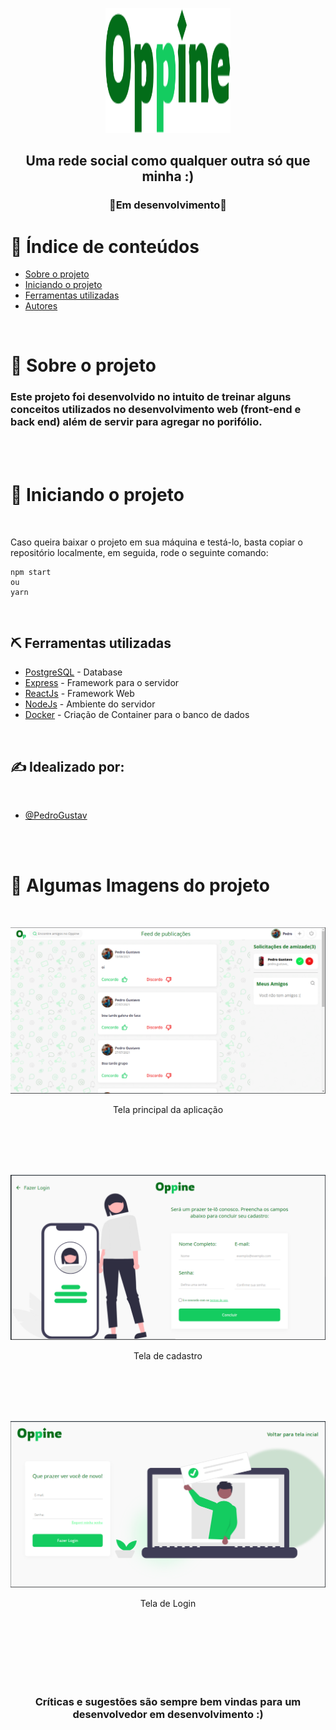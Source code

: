 <p align="center">
  <a href="" rel="noopener">
 <img width=200px height=200px src="./frontend/src/assets/Logo.svg" alt="Project logo"></a>
</p>

<h2 align="center">Uma rede social como qualquer outra só que minha :) </h2>
<h3 align="center">🚧Em desenvolvimento🚧</h3>

</div>





# 📝 Índice de conteúdos

- [Sobre o projeto](#about)
- [Iniciando o projeto ](#getting_started)
- [Ferramentas utilizadas](#built_using)
- [Autores](#authors)


</br>

# 🧐 Sobre o projeto <a name = "about"></a>



<h3>Este projeto foi desenvolvido no intuito de treinar alguns conceitos utilizados no desenvolvimento web (front-end e back end) além de servir para agregar no porifólio.</h3>

</br>

</br>

# 🏁 Iniciando o projeto <a name = "getting_started"></a>

</br>

Caso queira baixar o projeto em sua máquina e testá-lo, basta copiar o repositório localmente, em seguida, rode o seguinte comando:

    npm start
    ou
    yarn

</br>

## ⛏️  Ferramentas utilizadas <a name = "built_using"></a>

- [PostgreSQL](https://www.postgresql.org) - Database
- [Express](https://expressjs.com/) - Framework para o servidor
- [ReactJs](https://reactjs.org) - Framework Web
- [NodeJs](https://nodejs.org/en/) - Ambiente do servidor
- [Docker](https://www.docker.com) - Criação de Container para o banco de dados

</br>

## ✍️ Idealizado por: <a name = "authors"></a>

</br>

- [@PedroGustav](https://github.com/PedroGustav)



</br>
</br>

# 📸 Algumas Imagens do projeto <a name = "registers"></a>

</br>

<p align="center">
  <img src="./assets_readme/Print_Feed.png">
  <p align="center">Tela principal da aplicação</p>
</p>

</br>

</br>

</br>

</br>

<p align="center">
  <img src="./assets_readme/Print_Cadastro.png">
  <p align="center">Tela de cadastro</p>
</p>

</br>

</br>

</br>

</br>

<p align="center">
  <img src="./assets_readme/Print_Login.png">
  <p align="center">Tela de Login</p>
</p>

</br>

</br>

</br>

</br>

</br>

</br>

### <p align="center">Críticas e sugestões são sempre bem vindas para um desenvolvedor em desenvolvimento :)</p>




